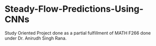 # Steady-Flow-Predictions-Using-CNNs
Study Oriented Project done as a partial fulfillment of MATH F266 done under Dr. Anirudh Singh Rana.
